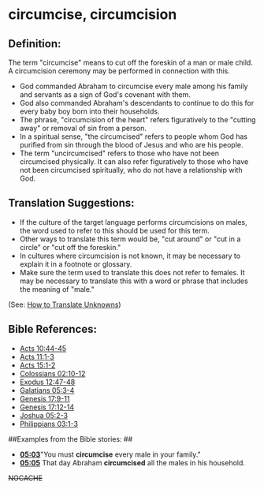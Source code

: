 # circumcise, circumcision #

## Definition: ##

The term "circumcise" means to cut off the foreskin of a man or male child. A circumcision ceremony may be performed in connection with this.

* God commanded Abraham to circumcise every male among his family and servants as a sign of God's covenant with them.
* God also commanded Abraham's descendants to continue to do this for every baby boy born into their households.
* The phrase, "circumcision of the heart" refers figuratively to the "cutting away" or removal of sin from a person.
* In a spiritual sense, "the circumcised" refers to people whom God has purified from sin through the blood of Jesus and who are his people.
* The term "uncircumcised" refers to those who have not been circumcised physically. It can also refer figuratively to those who have not been circumcised spiritually, who do not have a relationship with God.

## Translation Suggestions: ##

* If the culture of the target language performs circumcisions on males, the word used to refer to this should be used for this term.
* Other ways to translate this term would be, "cut around" or "cut in a circle" or "cut off the foreskin."
* In cultures where circumcision is not known, it may be necessary to explain it in a footnote or glossary.
* Make sure the term used to translate this does not refer to females. It may be necessary to translate this with a word or phrase that includes the meaning of "male."

(See: [How to Translate Unknowns](en/ta-vol1/translate/man/translate-unknown))



## Bible References: ##

* [Acts 10:44-45](en/tn/act/help/10/44)
* [Acts 11:1-3](en/tn/act/help/11/01)
* [Acts 15:1-2](en/tn/act/help/15/01)
* [Colossians 02:10-12](en/tn/col/help/02/10)
* [Exodus 12:47-48](en/tn/exo/help/12/47)
* [Galatians 05:3-4](en/tn/gal/help/05/03)
* [Genesis 17:9-11](en/tn/gen/help/17/09)
* [Genesis 17:12-14](en/tn/gen/help/17/12)
* [Joshua 05:2-3](en/tn/jos/help/05/02)
* [Philippians 03:1-3](en/tn/php/help/03/01)

##Examples from the Bible stories: ##

* __[05:03](en/tn/obs/help/05/03)__"You must __circumcise__  every male in your family."
* __[05:05](en/tn/obs/help/05/05)__ That day Abraham __circumcised__  all the males in his household.


~~NOCACHE~~